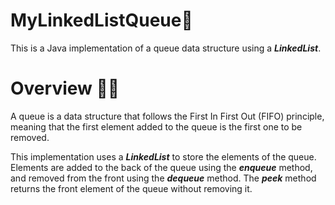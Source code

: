# MyLinkedListQueue🧩
This is a Java implementation of a queue data structure using a ***LinkedList***.

# Overview 👨‍💻
A queue is a data structure that follows the First In First Out (FIFO) principle, meaning that the first element added to the queue is the first one to be removed.

This implementation uses a ***LinkedList*** to store the elements of the queue. Elements are added to the back of the queue using the ***enqueue*** method, and removed from the front using the ***dequeue*** method. The ***peek*** method returns the front element of the queue without removing it.
